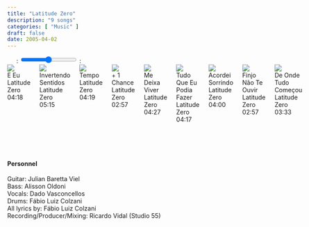 ```yaml
---
title: "Latitude Zero"
description: "9 songs"
categories: [ "Music" ]
draft: false
date: 2005-04-02
---
```


<div class="player">
    <div class="large-6 medium-6 small-12 columns" id="amplitude-left">
        <img amplitude-song-info="cover_art_url" amplitude-main-song-info="true"/>
        <div id="player-left-bottom">
            <div id="time-container">
                <span class="current-time">
                    <span class="amplitude-current-minutes" amplitude-main-current-minutes="true"></span>:<span class="amplitude-current-seconds" amplitude-main-current-seconds="true"></span>
                </span>
                <input type="range" class="amplitude-song-slider" amplitude-main-song-slider="true" step=".1"/>
                <span class="duration">
                    <span class="amplitude-duration-minutes" amplitude-main-duration-minutes="true"></span>:<span class="amplitude-duration-seconds" amplitude-main-duration-seconds="true"></span>
                </span>
            </div>
            <div id="control-container">
                <div id="repeat-container">
                    <div class="amplitude-repeat" id="repeat"></div>
                </div>
                <div id="central-control-container">
                    <div id="central-controls">
                        <div class="amplitude-prev" id="previous"></div>
                        <div class="amplitude-play-pause" amplitude-main-play-pause="true" id="play-pause"></div>
                        <div class="amplitude-next" id="next"></div>
                    </div>
                </div>
                <div id="shuffle-container">
                    <div class="amplitude-shuffle amplitude-shuffle-off" id="shuffle"></div>
                </div>
            </div>
            <div id="meta-container">
                <span amplitude-song-info="name" amplitude-main-song-info="true" class="song-name"></span>
                <div class="song-artist-album">
                    <span amplitude-song-info="artist" amplitude-main-song-info="true"></span>
                    <span amplitude-song-info="album" amplitude-main-song-info="true"></span>
                </div>
            </div>
        </div>
    </div>
    <div class="large-6 medium-6 small-12 columns" id="amplitude-right">
        <div class="song amplitude-song-container amplitude-play-pause" amplitude-song-index="0">
            <div class="song-now-playing-icon-container">
                <div class="play-button-container">
                </div>
                <img class="now-playing" src="/player/now-playing.svg"/>
            </div>
            <div class="song-meta-data">
                <span class="song-title">E Eu</span>
                <span class="song-artist">Latitude Zero</span>
            </div>
            <span class="song-duration">04:18</span>
        </div>
        <div class="song amplitude-song-container amplitude-play-pause" amplitude-song-index="1">
            <div class="song-now-playing-icon-container">
                <div class="play-button-container">
                </div>
                <img class="now-playing" src="/player/now-playing.svg"/>
            </div>
            <div class="song-meta-data">
                <span class="song-title">Invertendo Sentidos</span>
                <span class="song-artist">Latitude Zero</span>
            </div>
            <span class="song-duration">05:15</span>
        </div>
        <div class="song amplitude-song-container amplitude-play-pause" amplitude-song-index="2">
            <div class="song-now-playing-icon-container">
                <div class="play-button-container">
                </div>
                <img class="now-playing" src="/player/now-playing.svg"/>
            </div>
            <div class="song-meta-data">
                <span class="song-title">Tempo</span>
                <span class="song-artist">Latitude Zero</span>
            </div>
            <span class="song-duration">04:19</span>
        </div>
        <div class="song amplitude-song-container amplitude-play-pause" amplitude-song-index="3">
            <div class="song-now-playing-icon-container">
                <div class="play-button-container">
                </div>
                <img class="now-playing" src="/player/now-playing.svg"/>
            </div>
            <div class="song-meta-data">
                <span class="song-title">+ 1 Chance</span>
                <span class="song-artist">Latitude Zero</span>
            </div>
            <span class="song-duration">02:57</span>
        </div>
        <div class="song amplitude-song-container amplitude-play-pause" amplitude-song-index="4">
            <div class="song-now-playing-icon-container">
                <div class="play-button-container">
                </div>
                <img class="now-playing" src="/player/now-playing.svg"/>
            </div>
            <div class="song-meta-data">
                <span class="song-title">Me Deixa Viver</span>
                <span class="song-artist">Latitude Zero</span>
            </div>
            <span class="song-duration">04:27</span>
        </div>
        <div class="song amplitude-song-container amplitude-play-pause" amplitude-song-index="5">
            <div class="song-now-playing-icon-container">
                <div class="play-button-container">
                </div>
                <img class="now-playing" src="/player/now-playing.svg"/>
            </div>
            <div class="song-meta-data">
                <span class="song-title">Tudo Que Eu Podia Fazer</span>
                <span class="song-artist">Latitude Zero</span>
            </div>
            <span class="song-duration">04:17</span>
        </div>
        <div class="song amplitude-song-container amplitude-play-pause" amplitude-song-index="6">
            <div class="song-now-playing-icon-container">
                <div class="play-button-container">
                </div>
                <img class="now-playing" src="/player/now-playing.svg"/>
            </div>
            <div class="song-meta-data">
                <span class="song-title">Acordei Sorrindo</span>
                <span class="song-artist">Latitude Zero</span>
            </div>
            <span class="song-duration">04:00</span>
        </div>
        <div class="song amplitude-song-container amplitude-play-pause" amplitude-song-index="7">
            <div class="song-now-playing-icon-container">
                <div class="play-button-container">
                </div>
                <img class="now-playing" src="/player/now-playing.svg"/>
            </div>
            <div class="song-meta-data">
                <span class="song-title">Finjo Não Te Ouvir</span>
                <span class="song-artist">Latitude Zero</span>
            </div>
            <span class="song-duration">02:57</span>
        </div>
        <div class="song amplitude-song-container amplitude-play-pause" amplitude-song-index="8">
            <div class="song-now-playing-icon-container">
                <div class="play-button-container">
                </div>
                <img class="now-playing" src="/player/now-playing.svg"/>
            </div>
            <div class="song-meta-data">
                <span class="song-title">De Onde Tudo Começou</span>
                <span class="song-artist">Latitude Zero</span>
            </div>
            <span class="song-duration">03:33</span>
        </div>
    </div>
</div>

<script type="text/javascript">
    Amplitude.init({
        "songs": [
            {
                "name": "E Eu",
                "artist": "Latitude Zero",
                "album": "Latitude Zero",
                "url": "/audio/latitude-zero/01_-_Latitude_Zero_-_E_Eu.mp3",
                "cover_art_url": "/images/music/Latitude_Zero.jpg"
            },
            {
                "name": "Invertendo Sentidos",
                "artist": "Latitude Zero",
                "album": "Latitude Zero",
                "url": "/audio/latitude-zero/02_-_Latitude_Zero_-_Invertendo_Sentidos.mp3",
                "cover_art_url": "/images/music/Latitude_Zero.jpg"
            },
            {
                "name": "Tempo",
                "artist": "Latitude Zero",
                "album": "Latitude Zero",
                "url": "/audio/latitude-zero/03_-_Latitude_Zero_-_Tempo.mp3",
                "cover_art_url": "/images/music/Latitude_Zero.jpg"
            },
            {
                "name": "+ 1 Chance",
                "artist": "Latitude Zero",
                "album": "Latitude Zero",
                "url": "/audio/latitude-zero/04_-_Latitude_Zero_-_+_1_Chance.mp3",
                "cover_art_url": "/images/music/Latitude_Zero.jpg"
            },
            {
                "name": "Me Deixa Viver",
                "artist": "Latitude Zero",
                "album": "Latitude Zero",
                "url": "/audio/latitude-zero/05_-_Latitude_Zero_-_Me_Deixa_Viver.mp3",
                "cover_art_url": "/images/music/Latitude_Zero.jpg"
            },
            {
                "name": "Tudo Que Eu Podia Fazer",
                "artist": "Latitude Zero",
                "album": "Latitude Zero",
                "url": "/audio/latitude-zero/06_-_Latitude_Zero_-_Tudo_Que_Eu_Podia_Fazer.mp3",
                "cover_art_url": "/images/music/Latitude_Zero.jpg"
            },
            {
                "name": "Acordei Sorrindo",
                "artist": "Latitude Zero",
                "album": "Latitude Zero",
                "url": "/audio/latitude-zero/07_-_Latitude_Zero_-_Acordei_Sorrindo.mp3",
                "cover_art_url": "/images/music/Latitude_Zero.jpg"
            },
            {
                "name": "Finjo Não Te Ouvir",
                "artist": "Latitude Zero",
                "album": "Latitude Zero",
                "url": "/audio/latitude-zero/08_-_Latitude_Zero_-_Finjo_Não_Te_Ouvir.mp3",
                "cover_art_url": "/images/music/Latitude_Zero.jpg"
            },
            {
                "name": "De Onde Tudo Começou",
                "artist": "Latitude Zero",
                "album": "Latitude Zero",
                "url": "/audio/latitude-zero/09_-_Latitude_Zero_-_De_Onde_Tudo_Começou.mp3",
                "cover_art_url": "/images/music/Latitude_Zero.jpg"
            },
        ]
    });
</script>
  
  &nbsp;  
  &nbsp;  
  &nbsp;  
  
#### Personnel

Guitar: Julian Baretta Viel  
Bass: Alisson Oldoni  
Vocals: Dado Vasconcellos  
Drums: Fábio Luiz Colzani  
All lyrics by: Fábio Luiz Colzani  
Recording/Producer/Mixing: Ricardo Vidal (Studio 55)  
  
